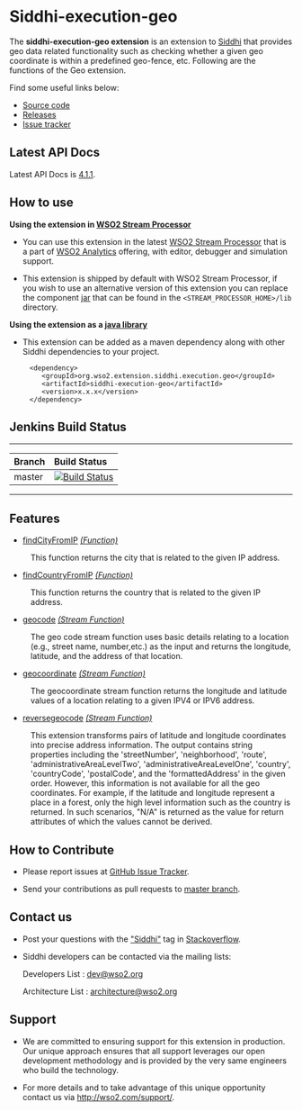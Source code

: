Siddhi-execution-geo
======================================

The **siddhi-execution-geo extension** is an extension to <a target="_blank" href="https://wso2.github.io/siddhi">Siddhi</a> that provides geo data related functionality such as checking whether a given geo coordinate is within a predefined geo-fence, etc. Following are the functions of the Geo extension.

Find some useful links below:

* <a target="_blank" href="https://github.com/wso2-extensions/siddhi-execution-geo">Source code</a>
* <a target="_blank" href="https://github.com/wso2-extensions/siddhi-execution-geo/releases">Releases</a>
* <a target="_blank" href="https://github.com/wso2-extensions/siddhi-execution-geo/issues">Issue tracker</a>

## Latest API Docs 

Latest API Docs is <a target="_blank" href="https://wso2-extensions.github.io/siddhi-execution-geo/api/4.1.1">4.1.1</a>.

## How to use 

**Using the extension in <a target="_blank" href="https://github.com/wso2/product-sp">WSO2 Stream Processor</a>**

* You can use this extension in the latest <a target="_blank" href="https://github.com/wso2/product-sp/releases">WSO2 Stream Processor</a> that is a part of <a target="_blank" href="http://wso2.com/analytics?utm_source=gitanalytics&utm_campaign=gitanalytics_Jul17">WSO2 Analytics</a> offering, with editor, debugger and simulation support. 

* This extension is shipped by default with WSO2 Stream Processor, if you wish to use an alternative version of this 
extension you can replace the component <a target="_blank" href="https://github.com/wso2-extensions/siddhi-execution-geo/releases">jar</a> that can be found in the `<STREAM_PROCESSOR_HOME>/lib` 
directory.

**Using the extension as a <a target="_blank" href="https://wso2.github.io/siddhi/documentation/running-as-a-java-library">java library</a>**

* This extension can be added as a maven dependency along with other Siddhi dependencies to your project.

```
     <dependency>
        <groupId>org.wso2.extension.siddhi.execution.geo</groupId>
        <artifactId>siddhi-execution-geo</artifactId>
        <version>x.x.x</version>
     </dependency>
```

## Jenkins Build Status


---

|  Branch | Build Status |
| :------ |:------------ | 
| master  | [![Build Status](https://wso2.org/jenkins/view/All%20Builds/job/siddhi/job/siddhi-execution-geo/badge/icon)](https://wso2.org/jenkins/view/All%20Builds/job/siddhi/job/siddhi-execution-geo/) |

--- 



## Features

* <a target="_blank" href="https://wso2-extensions.github.io/siddhi-execution-geo/api/4.1.1/#findcityfromip-function">findCityFromIP</a> *<a target="_blank" href="https://wso2.github.io/siddhi/documentation/siddhi-4.0/#function">(Function)</a>*<br><div style="padding-left: 1em;"><p>This function returns the city that is related to the given IP address.</p></div>
* <a target="_blank" href="https://wso2-extensions.github.io/siddhi-execution-geo/api/4.1.1/#findcountryfromip-function">findCountryFromIP</a> *<a target="_blank" href="https://wso2.github.io/siddhi/documentation/siddhi-4.0/#function">(Function)</a>*<br><div style="padding-left: 1em;"><p>This function returns the country that is related to the given IP address.</p></div>
* <a target="_blank" href="https://wso2-extensions.github.io/siddhi-execution-geo/api/4.1.1/#geocode-stream-function">geocode</a> *<a target="_blank" href="https://wso2.github.io/siddhi/documentation/siddhi-4.0/#stream-function">(Stream Function)</a>*<br><div style="padding-left: 1em;"><p>The geo code stream function uses basic details relating to a location (e.g., street name, number,etc.) as the input and returns the longitude, latitude, and the address of that location. </p></div>
* <a target="_blank" href="https://wso2-extensions.github.io/siddhi-execution-geo/api/4.1.1/#geocoordinate-stream-function">geocoordinate</a> *<a target="_blank" href="https://wso2.github.io/siddhi/documentation/siddhi-4.0/#stream-function">(Stream Function)</a>*<br><div style="padding-left: 1em;"><p>The geocoordinate stream function returns the longitude and latitude values of a location relating to a given IPV4 or IPV6 address.</p></div>
* <a target="_blank" href="https://wso2-extensions.github.io/siddhi-execution-geo/api/4.1.1/#reversegeocode-stream-function">reversegeocode</a> *<a target="_blank" href="https://wso2.github.io/siddhi/documentation/siddhi-4.0/#stream-function">(Stream Function)</a>*<br><div style="padding-left: 1em;"><p>This extension transforms pairs of latitude and longitude coordinates into precise address information. The output contains string properties including the 'streetNumber', 'neighborhood', 'route', 'administrativeAreaLevelTwo', 'administrativeAreaLevelOne', 'country', 'countryCode', 'postalCode', and the 'formattedAddress' in the given order. However, this information is not available for all the geo coordinates. For example, if the latitude and longitude represent a place in a forest, only the high level information such as the country is returned. In such scenarios, "N/A" is returned as the value for return attributes of which the values cannot be derived.</p></div>

## How to Contribute
 
  * Please report issues at <a target="_blank" href="https://github.com/wso2-extensions/siddhi-execution-geo/issues">GitHub Issue Tracker</a>.
  
  * Send your contributions as pull requests to <a target="_blank" href="https://github.com/wso2-extensions/siddhi-execution-geo/tree/master">master branch</a>. 
 
## Contact us 

 * Post your questions with the <a target="_blank" href="http://stackoverflow.com/search?q=siddhi">"Siddhi"</a> tag in <a target="_blank" href="http://stackoverflow.com/search?q=siddhi">Stackoverflow</a>. 
 
 * Siddhi developers can be contacted via the mailing lists:
 
    Developers List   : [dev@wso2.org](mailto:dev@wso2.org)
    
    Architecture List : [architecture@wso2.org](mailto:architecture@wso2.org)
 
## Support 

* We are committed to ensuring support for this extension in production. Our unique approach ensures that all support leverages our open development methodology and is provided by the very same engineers who build the technology. 

* For more details and to take advantage of this unique opportunity contact us via <a target="_blank" href="http://wso2.com/support?utm_source=gitanalytics&utm_campaign=gitanalytics_Jul17">http://wso2.com/support/</a>. 


